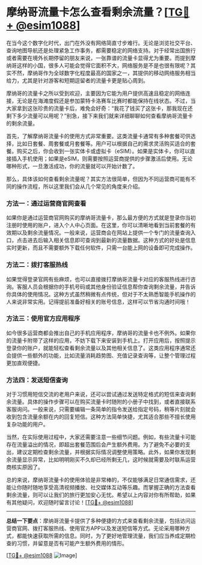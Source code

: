 # 摩纳哥流量卡怎么查看剩余流量？[[TG💪+ @esim1088](https://t.me/s/esim1088)]

在当今这个数字化时代，出门在外没有网络简直寸步难行。无论是浏览社交平台、查询地图导航还是处理紧急工作事务，都需要稳定的网络支持。对于经常出国旅行或者需要在境外长期停留的朋友来说，一张靠谱的流量卡显得尤为重要。而提到摩纳哥这样的小国，很多人可能会觉得它面积不大，网络服务是不是也很有限呢？其实不然，摩纳哥作为全球数字化程度最高的国家之一，其提供的移动网络服务相当给力，尤其是针对游客和短期逗留者的流量卡更是贴心周到。

摩纳哥的流量卡之所以受到欢迎，主要因为它能为用户提供高速且稳定的网络连接，无论是在海滩度假还是参加蒙特卡洛赛车比赛时都能保持在线状态。不过，当大家拿到这张珍贵的流量卡后，难免会好奇：“我花了钱买了这张卡，那我现在还剩下多少流量可以用呢？”别急，接下来我们就来详细聊聊如何查看摩纳哥流量卡的剩余流量。

首先，了解摩纳哥流量卡的使用方式非常重要。这类流量卡通常有多种套餐可供选择，比如日套餐、周套餐或月套餐等。用户可以根据自己的需求灵活购买适合的套餐。购买之后，你会收到一张实体卡或虚拟卡（eSIM）。如果是实体卡，你可以直接插入手机使用；如果是eSIM，则需要按照运营商提供的步骤激活后使用。无论哪种形式，一旦激活成功，你的流量就可以开始计数了。

那么，具体该如何查看剩余流量呢？其实方法很简单，但因为不同运营商可能有不同的操作流程，所以这里我们会从几个常见的角度来介绍。

### 方法一：通过运营商官网查看

如果你是通过运营商官网购买的摩纳哥流量卡，那么最方便的方式就是登录你当初注册时使用的账户，进入个人中心页面。在这里，你可以清晰地看到当前套餐的有效期以及剩余流量情况。一般来说，运营商会在网站上提供一个专门的流量查询入口，点击进去后输入相关信息即可查询到最新的流量数据。这种方式的好处是信息实时更新，而且不需要额外下载任何软件，只需一台能上网的设备即可完成操作。

### 方法二：拨打客服热线

如果觉得登录官网有些麻烦，也可以直接拨打摩纳哥流量卡对应的客服热线进行咨询。客服人员会根据你的手机号码或其他身份验证信息帮你查询剩余流量，并告诉你具体的使用情况。这种方式虽然稍微有点传统，但对于不太熟悉智能手机操作的人来说非常实用。记得提前准备好相关的账号信息，这样可以节省沟通时间哦！

### 方法三：使用官方应用程序

如今很多运营商都会推出自己的手机应用程序，摩纳哥的流量卡也不例外。如果你的流量卡附带了这样的应用，不妨下载下来安装到手机上。打开应用后，按照提示登录你的账户，就能轻松查看剩余流量以及其他相关信息了。这类应用程序通常还会提供一些额外的功能，比如流量消耗趋势图、充值记录查询等，让整个管理过程更加直观便捷。

### 方法四：发送短信查询

对于习惯用短信交流的老用户来说，还可以尝试通过发送特定格式的短信来查询剩余流量。具体的操作步骤可以在购买流量卡时随附的小册子中找到，或者直接联系客服询问。一般来说，只需要编辑一条简单的指令发送给指定号码，稍等片刻就会收到包含流量余额在内的回复短信。这种方法简单快捷，尤其适合那些不擅长使用复杂功能的用户。

当然，在实际使用过程中，大家还需要注意一些细节问题。例如，有些流量卡可能存在流量溢出的情况，即超出套餐范围后会产生额外费用。为了避免不必要的支出，建议定期检查剩余流量，并根据实际情况调整使用策略。此外，如果你发现剩余流量显示异常，比如明明刚买不久却已经所剩无几，这时候就需要及时联系运营商核实原因了。

总的来说，摩纳哥流量卡的使用体验是非常棒的，不仅能够满足日常通信需求，还能让你随时随地享受高清视频播放、社交媒体互动等乐趣。而掌握正确的方法查看剩余流量，则可以让我们的旅行更加安心无忧。希望以上内容对你有所帮助，如果有其他疑问，欢迎随时留言讨论！[[TG💪+ @esim1088](https://t.me/s/esim1088)]

---

**总结一下要点**：摩纳哥流量卡提供了多种便捷的方式来查看剩余流量，包括访问运营商官网、拨打客服热线、使用官方APP以及发送短信等方式。无论采用哪种方式，都能快速获取所需的信息。同时，为了更好地管理流量，我们应当养成定期检查的习惯，并留意是否有可能产生额外费用的情形。

[[TG💪+ @esim1088](https://t.me/s/esim1088) ![Image](https://i.postimg.cc/4NQfJmqS/Snipaste-2025-05-13-00-14-12.png)]
